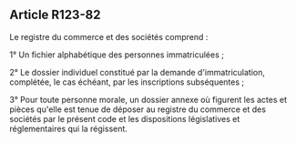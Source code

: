 Article R123-82
----
Le registre du commerce et des sociétés comprend :

1° Un fichier alphabétique des personnes immatriculées ;

2° Le dossier individuel constitué par la demande d'immatriculation, complétée,
le cas échéant, par les inscriptions subséquentes ;

3° Pour toute personne morale, un dossier annexe où figurent les actes et pièces
qu'elle est tenue de déposer au registre du commerce et des sociétés par le
présent code et les dispositions législatives et réglementaires qui la
régissent.
